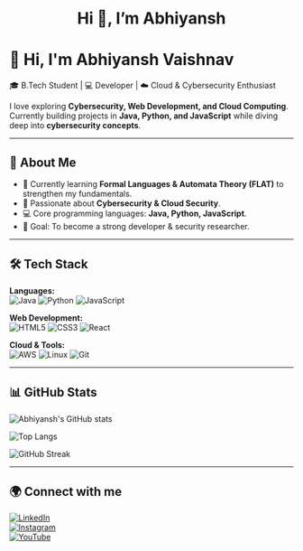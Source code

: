 <img align="" src="" alt="">

<h1 align="center">Hi 👋, I’m Abhiyansh</h1>

<!---
abhiyanshh27/abhiyanshh27 is a ✨ special ✨ repository because its `README.md` (this file) appears on your GitHub profile.
You can click the Preview link to take a look at your changes.
--->
  
   
# 👋 Hi, I'm Abhiyansh Vaishnav  

🎓 B.Tech Student | 💻 Developer | ☁️ Cloud & Cybersecurity Enthusiast  

I love exploring **Cybersecurity, Web Development, and Cloud Computing**.  
Currently building projects in **Java, Python, and JavaScript** while diving deep into **cybersecurity concepts**.  

---

## 🚀 About Me  
- 🌱 Currently learning **Formal Languages & Automata Theory (FLAT)** to strengthen my fundamentals.  
- 🔐 Passionate about **Cybersecurity & Cloud Security**.  
- 💻 Core programming languages: **Java, Python, JavaScript**.  
- 🎯 Goal: To become a strong developer & security researcher.  

---

## 🛠 Tech Stack  

**Languages:**  
![Java](https://img.shields.io/badge/Java-ED8B00?style=for-the-badge&logo=java&logoColor=white) 
![Python](https://img.shields.io/badge/Python-3776AB?style=for-the-badge&logo=python&logoColor=white) 
![JavaScript](https://img.shields.io/badge/JavaScript-323330?style=for-the-badge&logo=javascript&logoColor=F7DF1E)  

**Web Development:**  
![HTML5](https://img.shields.io/badge/HTML5-E34F26?style=for-the-badge&logo=html5&logoColor=white) 
![CSS3](https://img.shields.io/badge/CSS3-1572B6?style=for-the-badge&logo=css3&logoColor=white) 
![React](https://img.shields.io/badge/React-20232A?style=for-the-badge&logo=react&logoColor=61DAFB)  

**Cloud & Tools:**  
![AWS](https://img.shields.io/badge/AWS-FF9900?style=for-the-badge&logo=amazonaws&logoColor=white) 
![Linux](https://img.shields.io/badge/Linux-FCC624?style=for-the-badge&logo=linux&logoColor=black) 
![Git](https://img.shields.io/badge/Git-F05032?style=for-the-badge&logo=git&logoColor=white)  

---

## 📊 GitHub Stats  

![Abhiyansh's GitHub stats](https://github-readme-stats.vercel.app/api?username=abhiyanshvaishnav&show_icons=true&theme=radical)  

![Top Langs](https://github-readme-stats.vercel.app/api/top-langs/?username=abhiyanshvaishnav&layout=compact&theme=radical)  

![GitHub Streak](https://github-readme-streak-stats.herokuapp.com/?user=abhiyanshvaishnav&theme=radical)  

---

## 🌍 Connect with me  

[![LinkedIn](https://img.shields.io/badge/LinkedIn-blue?style=for-the-badge&logo=linkedin&logoColor=white)](https://linkedin.com/in/your-profile)  
[![Instagram](https://img.shields.io/badge/Instagram-E4405F?style=for-the-badge&logo=instagram&logoColor=white)](https://instagram.com/grow_here27)  
[![YouTube](https://img.shields.io/badge/YouTube-FF0000?style=for-the-badge&logo=youtube&logoColor=white)](https://youtube.com/@growhere)  
